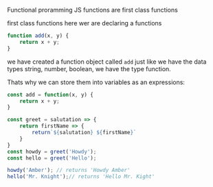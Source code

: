Functional proramming
JS functions are first class functions

first class functions
here wer are declaring a functions
```js
function add(x, y) {
    return x + y;
}
```
we have created a function object called `add`
just like we have the data types string, number, boolean, we have the type function. 

Thats why we can store them into variables as an expressions:
```js 
const add = function(x, y) {
    return x + y;
}
```
```js
const greet = salutation => {
    return firstName => {
        return`${salutation} ${firstName}`
    }
}
const howdy = greet('Howdy');
const hello = greet('Hello');

howdy('Amber'); // returns 'Howdy Amber'
hello('Mr. Knight');// returns 'Hello Mr. Kight'
```

 